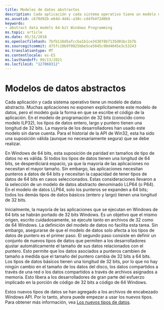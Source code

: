 ```yaml
---
title: Modelos de datos abstractos
description: Cada aplicación y cada sistema operativo tiene un modelo de datos abstracto.
ms.assetid: c670d92b-e64d-4d4c-a30c-cd4fb4f2d0b9
keywords:
- abstract data models 64-bit Windows Programming
ms.topic: article
ms.date: 05/31/2018
ms.openlocfilehash: 7bfb116d5afccba1b1ce3438f8b7135d01bc1b7b
ms.sourcegitcommit: d75fc10b9f0825bbe5ce5045c90d4045e3c53243
ms.translationtype: MT
ms.contentlocale: es-ES
ms.lasthandoff: 09/13/2021
ms.locfileid: "127068312"
---
```

# <a name="abstract-data-models"></a>Modelos de datos abstractos

Cada aplicación y cada sistema operativo tiene un modelo de datos abstracto. Muchas aplicaciones no exponen explícitamente este modelo de datos, pero el modelo guía la forma en que se escribe el código de la aplicación. En el modelo de programación de 32 bits (conocido como modelo ILP32), los tipos de datos entero, largo y puntero tienen una longitud de 32 bits. La mayoría de los desarrolladores han usado este modelo sin darse cuenta. Para el historial de la API de Win32, esta ha sido una suposición válida (aunque no necesariamente segura) que se debe realizar.

En Windows de 64 bits, esta suposición de paridad en tamaños de tipo de datos no es válida. Si todos los tipos de datos tienen una longitud de 64 bits, se desperdiciará espacio, ya que la mayoría de las aplicaciones no necesitan el mayor tamaño. Sin embargo, las aplicaciones necesitan punteros a datos de 64 bits y necesitan la capacidad de tener tipos de datos de 64 bits en casos seleccionados. Estas consideraciones llevaron a la selección de un modelo de datos abstracto denominado LLP64 (o P64). En el modelo de datos LLP64, solo los punteros se expanden a 64 bits; todos los demás tipos de datos básicos (entero y largo) tienen una longitud de 32 bits.

Inicialmente, la mayoría de las aplicaciones que se ejecutan en Windows de 64 bits se habrán portado de 32 bits Windows. Es un objetivo que el mismo origen, escrito cuidadosamente, se ejecute tanto en archivos de 32 como de 64 Windows. La definición del modelo de datos no facilita esta tarea. Sin embargo, asegurarse de que el modelo de datos solo afecta a los tipos de datos de puntero es el primer paso. El segundo paso consiste en definir un conjunto de nuevos tipos de datos que permiten a los desarrolladores ajustar automáticamente el tamaño de sus datos relacionados con el puntero. Esto permite que los datos asociados a punteros cambien de tamaño a medida que el tamaño del puntero cambia de 32 bits a 64 bits. Los tipos de datos básicos tienen una longitud de 32 bits, por lo que no hay ningún cambio en el tamaño de los datos del disco, los datos compartidos a través de una red o los datos compartidos a través de archivos asignados a memoria. Esto libera a los desarrolladores de gran parte del esfuerzo implicado en la porción de código de 32 bits a código de 64 Windows.

Estos nuevos tipos de datos se han agregado a los archivos de encabezado Windows API. Por lo tanto, ahora puede empezar a usar los nuevos tipos. Para obtener más información, vea [Los nuevos tipos de datos](the-new-data-types.md).

 

 




